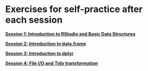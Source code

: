 Exercises for self-practice after each session
==============================================

[**Session 1: Introduction to RStudio and Basic Data Structures**](https://github.com/sumeetpalsingh/R_course/blob/master/Homework/Session1_Swirl.md)

[**Session 2:  Introduction to data.frame**](https://github.com/sumeetpalsingh/R_course/blob/master/Homework/Session2_DataFrame.md)

[**Session 3: Introduction to dplyr**](https://github.com/sumeetpalsingh/R_course/blob/master/Homework/Session3_Tidyverse.md)

[**Session 4: File I/O and Tidy transformation**](https://github.com/sumeetpalsingh/R_course/blob/master/Homework/Session4_Tidy.md)
